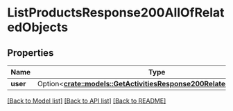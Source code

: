 # ListProductsResponse200AllOfRelatedObjects

## Properties

Name | Type | Description | Notes
------------ | ------------- | ------------- | -------------
**user** | Option<[**crate::models::GetActivitiesResponse200RelatedObjectsUser**](getActivitiesResponse200_related_objects_user.md)> |  | [optional]

[[Back to Model list]](../README.md#documentation-for-models) [[Back to API list]](../README.md#documentation-for-api-endpoints) [[Back to README]](../README.md)


